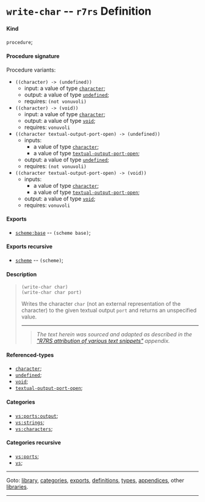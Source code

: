 

<a id='definition__r7rs__write-char'></a>

# `write-char` -- `r7rs` Definition


<a id='definition__r7rs__write-char__kind'></a>

#### Kind

`procedure`;


<a id='definition__r7rs__write-char__procedure-signature'></a>

#### Procedure signature

Procedure variants:
 * `((character) -> (undefined))`
   * input: a value of type [`character`](../../r7rs/types/character.md#type__r7rs__character);
   * output: a value of type [`undefined`](../../r7rs/types/undefined.md#type__r7rs__undefined);
   * requires: `(not vonuvoli)`
 * `((character) -> (void))`
   * input: a value of type [`character`](../../r7rs/types/character.md#type__r7rs__character);
   * output: a value of type [`void`](../../r7rs/types/void.md#type__r7rs__void);
   * requires: `vonuvoli`
 * `((character textual-output-port-open) -> (undefined))`
   * inputs:
     * a value of type [`character`](../../r7rs/types/character.md#type__r7rs__character);
     * a value of type [`textual-output-port-open`](../../r7rs/types/textual-output-port-open.md#type__r7rs__textual-output-port-open);
   * output: a value of type [`undefined`](../../r7rs/types/undefined.md#type__r7rs__undefined);
   * requires: `(not vonuvoli)`
 * `((character textual-output-port-open) -> (void))`
   * inputs:
     * a value of type [`character`](../../r7rs/types/character.md#type__r7rs__character);
     * a value of type [`textual-output-port-open`](../../r7rs/types/textual-output-port-open.md#type__r7rs__textual-output-port-open);
   * output: a value of type [`void`](../../r7rs/types/void.md#type__r7rs__void);
   * requires: `vonuvoli`


<a id='definition__r7rs__write-char__exports'></a>

#### Exports

 * [`scheme:base`](../../r7rs/exports/scheme_3a_base.md#export__r7rs__scheme_3a_base) -- `(scheme base)`;


<a id='definition__r7rs__write-char__exports-recursive'></a>

#### Exports recursive

 * [`scheme`](../../r7rs/exports/scheme.md#export__r7rs__scheme) -- `(scheme)`;


<a id='definition__r7rs__write-char__description'></a>

#### Description

> ````
> (write-char char)
> (write-char char port)
> ````
> 
> 
> Writes the character `char` (not an external representation of the
> character) to the given textual output `port` and returns an unspecified
> value.
> 
> 
> ----
> > *The text herein was sourced and adapted as described in the ["R7RS attribution of various text snippets"](../../r7rs/appendices/attribution.md#appendix__r7rs__attribution) appendix.*


<a id='definition__r7rs__write-char__referenced-types'></a>

#### Referenced-types

 * [`character`](../../r7rs/types/character.md#type__r7rs__character);
 * [`undefined`](../../r7rs/types/undefined.md#type__r7rs__undefined);
 * [`void`](../../r7rs/types/void.md#type__r7rs__void);
 * [`textual-output-port-open`](../../r7rs/types/textual-output-port-open.md#type__r7rs__textual-output-port-open);


<a id='definition__r7rs__write-char__categories'></a>

#### Categories

 * [`vs:ports:output`](../../vonuvoli/categories/vs_3a_ports_3a_output.md#category__vonuvoli__vs_3a_ports_3a_output);
 * [`vs:strings`](../../vonuvoli/categories/vs_3a_strings.md#category__vonuvoli__vs_3a_strings);
 * [`vs:characters`](../../vonuvoli/categories/vs_3a_characters.md#category__vonuvoli__vs_3a_characters);


<a id='definition__r7rs__write-char__categories-recursive'></a>

#### Categories recursive

 * [`vs:ports`](../../vonuvoli/categories/vs_3a_ports.md#category__vonuvoli__vs_3a_ports);
 * [`vs`](../../vonuvoli/categories/vs.md#category__vonuvoli__vs);

----

Goto: [library](../../r7rs/_index.md#library__r7rs), [categories](../../r7rs/categories/_index.md#toc__r7rs__categories), [exports](../../r7rs/exports/_index.md#toc__r7rs__exports), [definitions](../../r7rs/definitions/_index.md#toc__r7rs__definitions), [types](../../r7rs/types/_index.md#toc__r7rs__types), [appendices](../../r7rs/appendices/_index.md#toc__r7rs__appendices), other [libraries](../../_libraries.md#toc__libraries).

----

